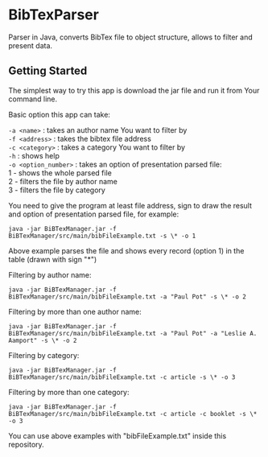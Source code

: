 # BibTexParser
Parser in Java, converts BibTex file to object structure, allows to filter and present data.

## Getting Started

The simplest way to try this app is download the jar file and run it from Your command line.

Basic option this app can take: 


`-a <name>` : takes an author name You want to filter by  
`-f <address>` : takes the bibtex file address  
`-c <category>` : takes a category You want to filter by  
`-h` : shows help  
`-o <option_number>` : takes an option of presentation parsed file:  
    1 - shows the whole parsed file  
    2 - filters the file by author name  
    3 - filters the file by category  
  

You need to give the program at least file address, sign to draw the result and option of presentation parsed file, for example:
  
```
java -jar BiBTexManager.jar -f BiBTexManager/src/main/bibFileExample.txt -s \* -o 1
```
Above example parses the file and shows every record (option 1) in the table (drawn with sign "*") 
  

Filtering by author name: 

```
java -jar BiBTexManager.jar -f BiBTexManager/src/main/bibFileExample.txt -a "Paul Pot" -s \* -o 2
```
  
Filtering by more than one author name:

```
java -jar BiBTexManager.jar -f BiBTexManager/src/main/bibFileExample.txt -a "Paul Pot" -a "Leslie A. Aamport" -s \* -o 2
```
  
Filtering by category:

```
java -jar BiBTexManager.jar -f BiBTexManager/src/main/bibFileExample.txt -c article -s \* -o 3
```
  
Filtering by more than one category:
```
java -jar BiBTexManager.jar -f BiBTexManager/src/main/bibFileExample.txt -c article -c booklet -s \* -o 3
```
  

You can use above examples with "bibFileExample.txt" inside this repository.
